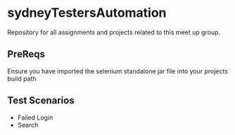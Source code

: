 sydneyTestersAutomation
=======================

Repository for all assignments and projects related to this meet up group.

PreReqs
---------

Ensure you have imported the selenium standalone jar file into your projects build path

Test Scenarios
------------------

+ Failed Login
+ Search 

